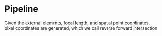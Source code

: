 # Pipeline

Given the external elements, focal length, and spatial point coordinates, pixel coordinates are generated, which we call reverse forward intersection

